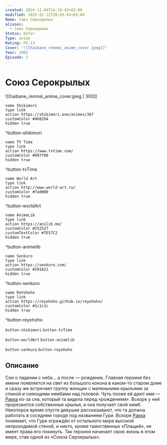 ```yaml
---
created: 2024-11-04T14:19:42+03:00
modified: 2025-01-12T20:05:41+03:00
Name: Союз Серокрылых
aliases:
  - Союз Серокрылых
Status: defer
Type: anime
Rating: PG-13
Cover: "![[haibane_renmei_anime_cover.jpeg]]"
Year: 2002
Episode: 2
---
```


# Союз Серокрылых

![[haibane_renmei_anime_cover.jpeg | 300]]

```button
name Shikimori
type link
action https://shikimori.one/animes/387
customColor #4682b4
hidden true
```
^button-shikimori

```button
name TV Time
type link
action https://www.tvtime.com/
customColor #997f00
hidden true
```
^button-tvTime

```button
name World Art
type link
action http://www.world-art.ru/
customColor #7a0000
hidden true
```
^button-worldArt

```button
name AnimeLib
type link
action https://anilib.me/
customColor #252527
customTextColor #7E57C2
hidden true
```
^button-animelib

```button
name Senkuro
type link
action https://senkuro.com/
customColor #191A21
hidden true
```
^button-senkuro

```button
name ReYohoho
type link
action https://reyohoho.github.io/reyohoho/
customColor #1c1c1c
hidden true
```
^button-reyohoho

`button-shikimori` `button-tvTime`

`button-worldArt` `button-animelib`

`button-senkuro` `button-reyohoho`

## Описание

Сон о падении с неба... а после — рождение. Главная героиня без имени появляется на свет из большого кокона в каком-то старом доме и сразу же встречает группу женщин с маленькими крыльями за спиной и сияющими нимбами над головой. Чуть позже ей дают имя — [Ракка](https://shikimori.one/characters/1995-rakka) из-за сна, который та видела перед «рождением». Вскоре у неё прорезаются собственные крылья, и она получает свой нимб. Некоторое время спустя девушке рассказывают, что та должна работать в соседнем городе под названием Гури. Вскоре [Ракка](https://shikimori.one/characters/1995-rakka) понимает, что Гури ограждён от остального мира высокой непроходимой стеной, и никто, кроме таинственных «Плащей», не имеет права его покинуть. Так героиня начинает свою жизнь в этом мире, став одной из «Союза Серокрылых».
